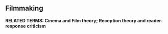 ## Filmmaking

**RELATED TERMS: Cinema and Film theory; Reception theory and reader-response criticism**
